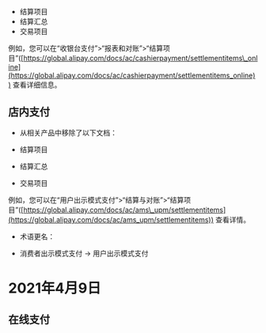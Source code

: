 *   结算项目
*   结算汇总
*   交易项目

例如，您可以在“收银台支付”>“报表和对账”>“结算项目”([https://global.alipay.com/docs/ac/cashierpayment/settlementitems\_online](https://global.alipay.com/docs/ac/cashierpayment/settlementitems_online)) 查看详细信息。

店内支付
--------

*   从相关产品中移除了以下文档：

*   结算项目
*   结算汇总
*   交易项目

例如，您可以在“用户出示模式支付”>“结算与对账”>“结算项目”([https://global.alipay.com/docs/ac/ams\_upm/settlementitems](https://global.alipay.com/docs/ac/ams_upm/settlementitems)) 查看详情。

*   术语更名：

*   消费者出示模式支付 -> 用户出示模式支付

2021年4月9日
============

在线支付
--------